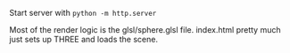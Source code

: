 Start server with `python -m http.server`

Most of the render logic is the glsl/sphere.glsl file. index.html pretty much just sets up THREE and loads the scene.
